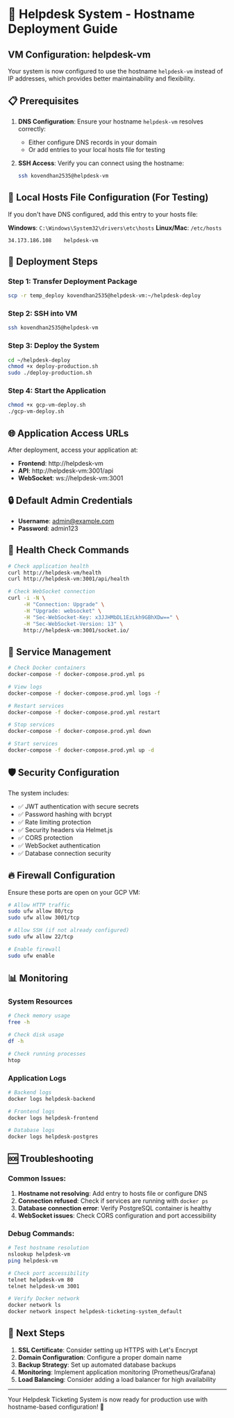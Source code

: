 # 🚀 Helpdesk System - Hostname Deployment Guide

## VM Configuration: helpdesk-vm

Your system is now configured to use the hostname `helpdesk-vm` instead of IP addresses, which provides better maintainability and flexibility.

## 📋 Prerequisites

1. **DNS Configuration**: Ensure your hostname `helpdesk-vm` resolves correctly:

   - Either configure DNS records in your domain
   - Or add entries to your local hosts file for testing

2. **SSH Access**: Verify you can connect using the hostname:
   ```bash
   ssh kovendhan2535@helpdesk-vm
   ```

## 🔧 Local Hosts File Configuration (For Testing)

If you don't have DNS configured, add this entry to your hosts file:

**Windows**: `C:\Windows\System32\drivers\etc\hosts`
**Linux/Mac**: `/etc/hosts`

```
34.173.186.108    helpdesk-vm
```

## 🚀 Deployment Steps

### Step 1: Transfer Deployment Package

```bash
scp -r temp_deploy kovendhan2535@helpdesk-vm:~/helpdesk-deploy
```

### Step 2: SSH into VM

```bash
ssh kovendhan2535@helpdesk-vm
```

### Step 3: Deploy the System

```bash
cd ~/helpdesk-deploy
chmod +x deploy-production.sh
sudo ./deploy-production.sh
```

### Step 4: Start the Application

```bash
chmod +x gcp-vm-deploy.sh
./gcp-vm-deploy.sh
```

## 🌐 Application Access URLs

After deployment, access your application at:

- **Frontend**: http://helpdesk-vm
- **API**: http://helpdesk-vm:3001/api
- **WebSocket**: ws://helpdesk-vm:3001

## 🔒 Default Admin Credentials

- **Username**: admin@example.com
- **Password**: admin123

## 🏥 Health Check Commands

```bash
# Check application health
curl http://helpdesk-vm/health
curl http://helpdesk-vm:3001/api/health

# Check WebSocket connection
curl -i -N \
     -H "Connection: Upgrade" \
     -H "Upgrade: websocket" \
     -H "Sec-WebSocket-Key: x3JJHMbDL1EzLkh9GBhXDw==" \
     -H "Sec-WebSocket-Version: 13" \
     http://helpdesk-vm:3001/socket.io/
```

## 🔄 Service Management

```bash
# Check Docker containers
docker-compose -f docker-compose.prod.yml ps

# View logs
docker-compose -f docker-compose.prod.yml logs -f

# Restart services
docker-compose -f docker-compose.prod.yml restart

# Stop services
docker-compose -f docker-compose.prod.yml down

# Start services
docker-compose -f docker-compose.prod.yml up -d
```

## 🛡️ Security Configuration

The system includes:

- ✅ JWT authentication with secure secrets
- ✅ Password hashing with bcrypt
- ✅ Rate limiting protection
- ✅ Security headers via Helmet.js
- ✅ CORS protection
- ✅ WebSocket authentication
- ✅ Database connection security

## 🔥 Firewall Configuration

Ensure these ports are open on your GCP VM:

```bash
# Allow HTTP traffic
sudo ufw allow 80/tcp
sudo ufw allow 3001/tcp

# Allow SSH (if not already configured)
sudo ufw allow 22/tcp

# Enable firewall
sudo ufw enable
```

## 📊 Monitoring

### System Resources

```bash
# Check memory usage
free -h

# Check disk usage
df -h

# Check running processes
htop
```

### Application Logs

```bash
# Backend logs
docker logs helpdesk-backend

# Frontend logs
docker logs helpdesk-frontend

# Database logs
docker logs helpdesk-postgres
```

## 🆘 Troubleshooting

### Common Issues:

1. **Hostname not resolving**: Add entry to hosts file or configure DNS
2. **Connection refused**: Check if services are running with `docker ps`
3. **Database connection error**: Verify PostgreSQL container is healthy
4. **WebSocket issues**: Check CORS configuration and port accessibility

### Debug Commands:

```bash
# Test hostname resolution
nslookup helpdesk-vm
ping helpdesk-vm

# Check port accessibility
telnet helpdesk-vm 80
telnet helpdesk-vm 3001

# Verify Docker network
docker network ls
docker network inspect helpdesk-ticketing-system_default
```

## 🎯 Next Steps

1. **SSL Certificate**: Consider setting up HTTPS with Let's Encrypt
2. **Domain Configuration**: Configure a proper domain name
3. **Backup Strategy**: Set up automated database backups
4. **Monitoring**: Implement application monitoring (Prometheus/Grafana)
5. **Load Balancing**: Consider adding a load balancer for high availability

---

Your Helpdesk Ticketing System is now ready for production use with hostname-based configuration! 🎉
